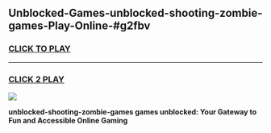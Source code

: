 
## Unblocked-Games-unblocked-shooting-zombie-games-Play-Online-#g2fbv
<h3>
<a href="https://premium.freeplayer.one?title=unblocked-shooting-zombie-games&ref=27F">CLICK TO PLAY</a></h3>
<hr>

<h3>
<a href="https://premium.freeplayer.one?title=unblocked-shooting-zombie-games&ref=27F">CLICK 2 PLAY</a>
  
</h3>

<a href="https://premium.freeplayer.one?title=unblocked-shooting-zombie-games&ref=27F"><img src="https://clearcache.store/games.png"></a>


**unblocked-shooting-zombie-games games unblocked: Your Gateway to Fun and Accessible Online Gaming**

